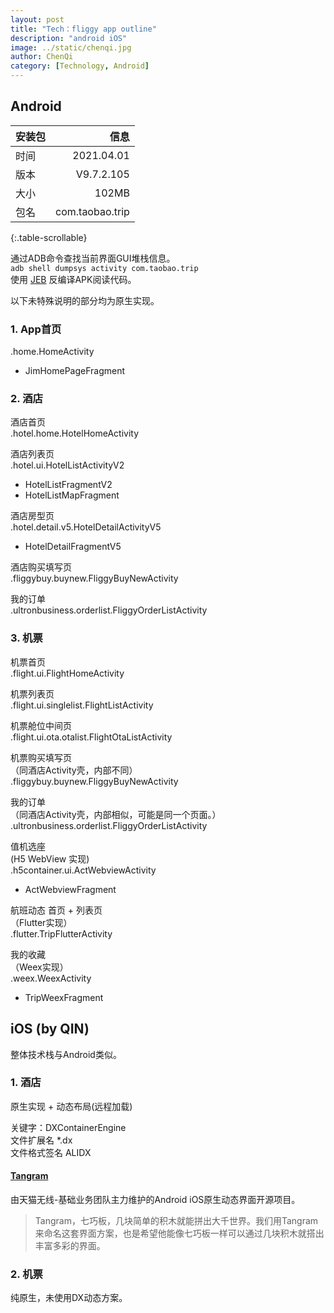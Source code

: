 ```yaml
---
layout: post
title: "Tech：fliggy app outline"
description: "android iOS"
image: ../static/chenqi.jpg
author: ChenQi
category: [Technology, Android]
---
```


## Android

<div class="scrollable-table-wrapper" markdown="block">

安装包 | 信息
:--|--:
时间 | 2021.04.01
版本 | V9.7.2.105
大小 | 102MB
包名 | com.taobao.trip

{:.table-scrollable}
</div>

通过ADB命令查找当前界面GUI堆栈信息。  
`adb shell dumpsys activity com.taobao.trip`  
使用 [JEB](https://www.pnfsoftware.com/) 反编译APK阅读代码。

以下未特殊说明的部分均为原生实现。

### 1. App首页

.home.HomeActivity

+ JimHomePageFragment

### 2. 酒店

酒店首页  
.hotel.home.HotelHomeActivity

酒店列表页  
.hotel.ui.HotelListActivityV2

+ HotelListFragmentV2
+ HotelListMapFragment

酒店房型页  
.hotel.detail.v5.HotelDetailActivityV5

+ HotelDetailFragmentV5

酒店购买填写页  
.fliggybuy.buynew.FliggyBuyNewActivity

我的订单  
.ultronbusiness.orderlist.FliggyOrderListActivity

### 3. 机票

机票首页  
.flight.ui.FlightHomeActivity

机票列表页  
.flight.ui.singlelist.FlightListActivity

机票舱位中间页  
.flight.ui.ota.otalist.FlightOtaListActivity

机票购买填写页  
（同酒店Activity壳，内部不同）  
.fliggybuy.buynew.FliggyBuyNewActivity

我的订单  
（同酒店Activity壳，内部相似，可能是同一个页面。）  
.ultronbusiness.orderlist.FliggyOrderListActivity

值机选座  
(H5 WebView 实现)  
.h5container.ui.ActWebviewActivity

+ ActWebviewFragment

航班动态 首页 + 列表页  
（Flutter实现）  
.flutter.TripFlutterActivity  

我的收藏  
（Weex实现）  
.weex.WeexActivity

+ TripWeexFragment

## iOS (by QIN)

整体技术栈与Android类似。

### 1. 酒店

原生实现 + 动态布局(远程加载)

关键字：DXContainerEngine  
文件扩展名 *.dx  
文件格式签名 ALIDX  

#### [Tangram](http://tangram.pingguohe.net/)

由天猫无线-基础业务团队主力维护的Android iOS原生动态界面开源项目。

> Tangram，七巧板，几块简单的积木就能拼出大千世界。我们用Tangram来命名这套界面方案，也是希望他能像七巧板一样可以通过几块积木就搭出丰富多彩的界面。

### 2. 机票

纯原生，未使用DX动态方案。
